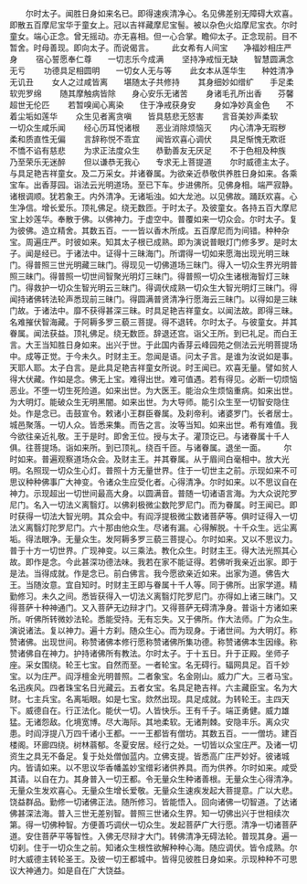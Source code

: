 <!-- { "loadSidebar": true } -->
　　尔时太子。闻胜日身如来名已。即得速疾清净心。名见佛差别无障碍大欢喜。即散五百摩尼宝华于童女上。冠以吉祥藏摩尼宝髻。被以杂色火焰摩尼宝衣。尔时童女。端心正念。曾无摇动。亦无喜相。但一心合掌。瞻仰太子。正念现前。目不暂舍。时母善现。即向太子。而说偈言。
　　此女希有人间宝　　净福妙相庄严身
　　宿心誓愿奉仁尊　　一切志乐今成满
　　坚持净戒恒无缺　　智慧圆满念无亏
　　功德具足相圆明　　一切女人无与等
　　此女本从莲华生　　种姓清净无讥丑
　　女人之过咸皆离　　堪随太子共修持
　　其身细妙如缯纩　　手足柔软兜罗绵
　　随其摩触病皆除　　身心安乐无诸苦
　　身诸毛孔所出香　　芬馨超世无伦匹
　　若暂嗅闻心离染　　住于净戒获身安
　　身如净妙真金色　　不着尘垢如莲华
　　众生见者离贪嗔　　皆具慈悲无怒害
　　言音美妙声柔软　　一切众生咸乐闻
　　经心历耳悦诸根　　恶业消除烦恼灭
　　内心清净无瑕秽　　柔和质直性无偏
　　言辞称悦不乖宜　　闻皆欢喜心调伏
　　具足惭愧无欺诳　　不憍不谄有慈悲
　　为求正法度众生　　恭勤善友无厌足
　　不于色相及种族　　乃至荣乐无迷醉
　　但以谦恭无我心　　专求无上菩提道
　　尔时威德主太子。与具足艳吉祥童女。及二万采女。并诸眷属。为欲亲近恭敬供养胜日身如来。各乘宝车。出香芽园。诣法云光明道场。至已下车。步进佛所。见佛身相。端严寂静。诸根调顺。犹若象王。内外清净。无诸垢浊。如大龙池。以见佛故。踊跃欢喜。心生净信。增长爱乐。顶礼佛足。绕无数匝。于时太子。及彼童女。各持五百大摩尼宝上妙莲华。奉散于佛。以佛神力。于虚空中。普覆如来一切众会。尔时太子。复为彼佛。造立精舍。其数五百。一一皆以香木所成。五百摩尼而为间错。种种杂宝。周遍庄严。时彼如来。知其太子根已成熟。即为演说普眼灯门修多罗。是时太子。闻是经已。于诸法中。证得十三昧海门。所谓得一切如来愿海出现光明三昧门。得普照三世光明藏三昧门。得现见一切佛道场三昧门。得入一切众生界光明普照三昧门。得普照一切世间智聚光明灯三昧门。得普照一切众生诸根海智灯三昧门。得救护一切众生智光明云三昧门。得调伏成熟一切众生大智光明灯三昧门。得闻持诸佛转法轮声悉现前三昧门。得圆满普贤清净行愿海云三昧门。以得如是三昧门故。于诸法中。靡不获得甚深三昧。时具足艳吉祥童女。以闻法故。即得三昧。名难摧伏智海藏。于阿耨多罗三藐三菩提。得不退转。尔时太子。与彼童女。并其眷属。闻法获益。顶礼佛足。绕无数匝。辞退还宫。诣父王所。到已礼足。而白王言。大王当知胜日身如来。出兴于世。于此国内香芽云峰园苑之侧法云光明菩提场中。成等正觉。于今未久。时财主王。忽闻是语。问太子言。是谁为汝说如是事。天耶人耶。太子白言。是此具足艳吉祥童女所说。时王闻已。欢喜无量。譬如贫人得大伏藏。作如是念。佛无上宝。难得出世。难可值遇。若有得见。必断一切烦恼恶业。不堕一切生死险道。如来出世。为大医王。能治众生烦恼重病。如来出世。为大明灯。能破众生无明黑闇。如来出世。为大导师。能引众生至一切智安隐住处。作是念已。击鼓宣令。敕诸小王群臣眷属。及刹帝利。诸婆罗门。长者居士。城邑聚落。一切人众。皆悉来集。而告之言。汝等当知。如来出世。希有难值。我今欲往亲近礼敬。王于是时。即舍王位。授与太子。灌顶讫已。与诸眷属十千人俱。往菩提场。诣如来所。到已顶礼。绕百千匝。与诸眷属。退坐一面。
　　尔时如来。普遍观察道场众会。及财主王。并其眷属。从于眉间白毫相中。放大光明。名照现一切众生心灯。普照十方无量世界。住于一切世主之前。示现如来不可思议种种佛事广大神变。令诸众生应受化者。心得清净。尔时如来。以不思议自在神力。示现超出一切世间最高大身。以圆满音。普随一切诸语言海。为大众说陀罗尼门。名入一切法义离翳灯。以佛刹极微尘数陀罗尼门。而为眷属。时王闻已。即时获得一切法大智光明。其众会中。有阎浮提极微尘数诸菩萨等。俱时证得入一切法义离翳灯陀罗尼门。六十那由他众生。尽诸有漏。心得解脱。十千众生。远尘离垢。得法眼净。无量众生。发阿耨多罗三藐三菩提心。尔时如来。又以不思议力。普于十方一切世界。广现神变。以三乘法。教化众生。时财主王。得大法光照其心故。即作是念。今此甚深功德法味。我若在家不能证得。若佛听我亲近出家。即于是法。当得成就。作是念已。前白佛言。我今愿欲亲近如来。出家为道。佛告大王。当随汝意。宜自知时。时财主王即与眷属十千人等。同于佛所。出家学道。精勤修习。未久之间。悉皆获得入一切法义离翳灯陀罗尼门。亦得如上诸三昧门。又得菩萨十种神通门。又入菩萨无边辩才门。又得菩萨无碍清净身。普诣十方诸如来所。听佛所转微妙法轮。悉能受持。无有忘失。又于佛所。作大法师。广为众生。演说诸法。复以神力。遍十方刹。随众生心。而为现身。于诸世间。为大明灯。称赞诸佛。出现世间。称赞诸佛本修行愿称赞诸佛所集功德。称赞诸佛本生因缘。称赞诸佛自在神力。护持诸佛所有教法。尔时太子。于十五日。升于正殿。坐师子座。采女围绕。轮王七宝。自然而至。一者轮宝。名无碍行。辐网具足。百千妙宝。以为庄严。阎浮檀金光明普照。二者象宝。名金刚山。威力广大。三者马宝。名迅疾风。四者珠宝名日光藏云。五者女宝。名具足艳吉祥。六主藏臣宝。名为大财。七主兵宝。名离垢眼。如是七宝。欻然出现。具足成就。为转轮王。主四天下。威德自在。行正法化。能伏一切。人皆快乐。王有千子。端正勇健。威力雄猛。无诸怨敌。化境宽博。尽大海际。其地柔软。无诸荆棘。安隐丰乐。离众灾患。时阎浮提八万四千诸小王都。一一王都皆有僧坊。其数五百。一一僧坊。建百楼阁。环廊四绕。树林蓊郁。冬夏安居。经行之处。一切皆以众宝庄严。及诸一切资生之具无不备足。复于处处僧伽蓝内。立佛支提。皆悉高广庄严妙好。彼诸城内。皆请如来。以不思议华香幡盖妙宝缯彩诸供养具。而为供养。尔时如来。咸受其请。以自在力。其身普入一切王都。令无量众生种诸善根。无量众生心得清净。无量众生发欢喜心。无量众生增长爱敬。无量众生速疾发起大菩提意。广以大悲。饶益群品。勤修一切诸佛正法。随所修习。皆能悟入。回向诸佛一切智道。了达诸佛甚深法海。普入三世无差别智。普照三世诸众生界。知一切佛出兴于世相续次第。得一切佛种智。方便善巧调伏一切众生。发起菩萨广大行愿。清净一切诸菩萨道。安住菩萨平等智性。入佛无尽辩才大门。转佛清净无碍法轮。普现其身。遍一切刹。住于一切众生之前。知诸众生根性欲解种种心海。随应调伏。皆令成熟。尔时大威德主转轮圣王。及彼一切王都城中。皆得见彼胜日身如来。示现种种不可思议大神通力。如是自在广大饶益。
